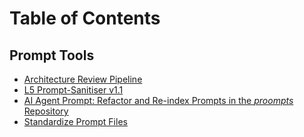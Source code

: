 # Table of Contents

## Prompt Tools

- [Architecture Review Pipeline](../prompt_tools/01_architecture_review_pipeline.md)
- [L5 Prompt-Sanitiser v1.1](../prompt_tools/L5_prompt_sanitiser.md)
- [AI Agent Prompt: Refactor and Re-index Prompts in the *proompts* Repository](../prompt_tools/L5_refactor-reindex-prompts.md)
- [Standardize Prompt Files](../prompt_tools/L5_standardize-prompt-files.md)

